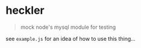 
# heckler

> mock node's mysql module for testing

see `example.js` for an idea of how to use this thing...
